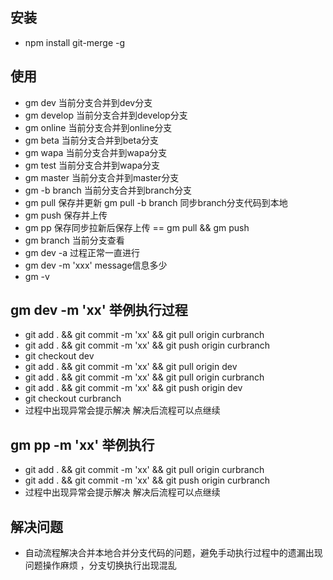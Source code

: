 
## 安装
* npm install git-merge -g


## 使用
* gm dev 当前分支合并到dev分支
* gm develop 当前分支合并到develop分支
* gm online 当前分支合并到online分支
* gm beta 当前分支合并到beta分支
* gm wapa 当前分支合并到wapa分支
* gm test 当前分支合并到wapa分支
* gm master 当前分支合并到master分支
* gm -b branch 当前分支合并到branch分支 
* gm pull 保存并更新  gm pull -b branch 同步branch分支代码到本地
* gm push 保存并上传
* gm pp 保存同步拉新后保存上传 == gm pull && gm push
* gm branch 当前分支查看
* gm dev -a 过程正常一直进行
* gm dev -m 'xxx' message信息多少
* gm -v

## gm dev -m 'xx' 举例执行过程
* git add . && git commit -m 'xx' && git pull origin curbranch
* git add . && git commit -m 'xx' && git push origin curbranch
* git checkout dev
* git add . && git commit -m 'xx' && git pull origin dev 
* git add . && git commit -m 'xx' && git pull origin curbranch
* git add . && git commit -m 'xx' && git push origin dev
* git checkout curbranch
* 过程中出现异常会提示解决 解决后流程可以点继续

## gm pp -m 'xx' 举例执行
* git add . && git commit -m 'xx' && git pull origin curbranch
* git add . && git commit -m 'xx' && git push origin curbranch
* 过程中出现异常会提示解决 解决后流程可以点继续

## 解决问题
* 自动流程解决合并本地合并分支代码的问题，避免手动执行过程中的遗漏出现问题操作麻烦 ，分支切换执行出现混乱

